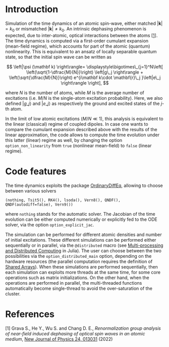 # Introduction
Simulation of the time dynamics of an atomic spin-wave, either matched $|\mathbf k|=k_0$ or mismatched $|\mathbf k|\neq k_0$. An intrinsic dephasing phenomenon is expected, due to inter-atomic, optical interactions between the atoms [[1](#Grava2022RenormalizationMedium)]. The time dynamics is computed via a first-order cumulant expansion (mean-field regime), which accounts for part of the atomic (quantum) nonlinearity. This is equivalent to an ansatz of locally separable quantum state, so that the initial spin wave can be written as

$$
\left|\psi (\mathbf k) \right\rangle= \displaystyle\bigotimes\_{j=1}^N\left[ \left(\sqrt{1-\dfrac{M}{N}}\right) \left|g\_j \right\rangle + \left(\sqrt{\dfrac{M}{N}}\right) e^{i\mathbf k\cdot \mathbf{r}\_j }\left|e\_j \right\rangle  \right],
$$

where $N$ is the number of atoms, while $M$ is the average number of excitations (i.e. $M/N$ is the single-atom excitation probability). Here, we also defined $\left|g\_j \right\rangle$ and $\left|e\_j \right\rangle$ as respectively the ground and excited states of the $j$-th atom.

In the limit of low atomic excitations ($M/N\ll 1$), this analysis is equivalent to the linear (classical) regime of coupled dipoles. In case one wants to compare the cumulant expansion described above with the results of the linear approximation, the code allows to compute the time evolution under this latter (linear) regime as well, by changing the option `option_non_linearity` from `true` (nonlinear mean-field) to `false` (linear regime).


# Code features
The time dynamics exploits the package [OrdinaryDiffEq](https://docs.sciml.ai/OrdinaryDiffEq/stable/), allowing to choose between various solvers

```(nothing, Tsit5(), RK4(), lsoda(), Vern8(), QNDF(), QNDF(autodiff=false), Vern9())```

where `nothing` stands for the automatic solver. The Jacobian of the time evolution can be either computed numerically or explicitly fed to the ODE solver, via the option `option_explicit_jac`.

The simulation can be performed for different atomic densities and number of initial excitations. These different simulations can be performed either sequentially or in parallel, via the `@distributed` macro (see [Multi-processing and Distributed Computing](https://docs.julialang.org/en/v1/manual/distributed-computing/) in Julia). The user can choose between the two possibilities via the `option_distributed_main` option, depending on the hardware resources (the parallel computation requires the definition of [Shared Arrays](https://docs.julialang.org/en/v1/stdlib/SharedArrays/)). When these simulations are performed sequentially, then each simulation can exploits more threads at the same time, for some core operations such as matrix initializations. On the other hand, when the operations are performed in parallel, the multi-threaded functions automatically become single-thread to avoid the over-saturation of the cluster.

# References
<a id="Grava2022RenormalizationMedium">[1]</a>
Grava S., He Y., Wu S. and Chang D. E.,
*Renormalization group analysis of near-field induced dephasing of optical spin waves in an atomic medium*,
[New Journal of Physics 24, 013031](https://iopscience.iop.org/article/10.1088/1367-2630/ac465d) (2022)
